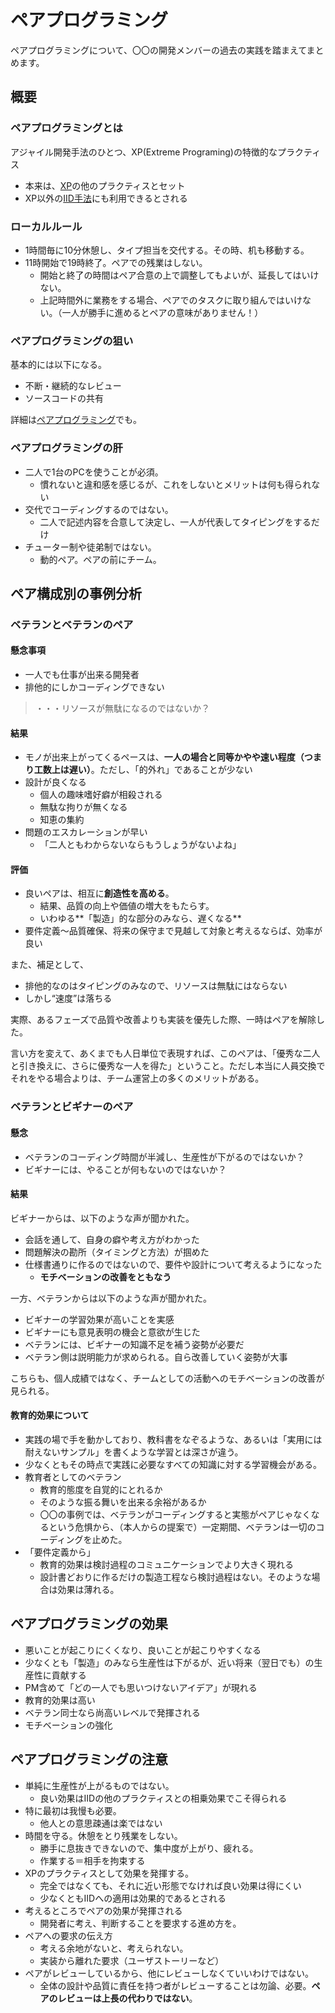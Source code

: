 # ペアプログラミング
ペアプログラミングについて、〇〇の開発メンバーの過去の実践を踏まえてまとめます。

## 概要
### ペアプログラミングとは
アジャイル開発手法のひとつ、XP(Extreme Programing)の特徴的なプラクティス
- 本来は、[XP](https://ja.wikipedia.org/wiki/%E3%82%A8%E3%82%AF%E3%82%B9%E3%83%88%E3%83%AA%E3%83%BC%E3%83%A0%E3%83%BB%E3%83%97%E3%83%AD%E3%82%B0%E3%83%A9%E3%83%9F%E3%83%B3%E3%82%B0)の他のプラクティスとセット
- XP以外の[IID手法](https://ja.wikipedia.org/wiki/%E5%8F%8D%E5%BE%A9%E5%9E%8B%E9%96%8B%E7%99%BA)にも利用できるとされる

### ローカルルール
- 1時間毎に10分休憩し、タイプ担当を交代する。その時、机も移動する。
- 11時開始で19時終了。ペアでの残業はしない。
    - 開始と終了の時間はペア合意の上で調整してもよいが、延長してはいけない。
    - 上記時間外に業務をする場合、ペアでのタスクに取り組んではいけない。（一人が勝手に進めるとペアの意味がありません！）

### ペアプログラミングの狙い
基本的には以下になる。
- 不断・継続的なレビュー
- ソースコードの共有

詳細は[ペアプログラミング](https://ja.wikipedia.org/wiki/%E3%83%9A%E3%82%A2%E3%83%97%E3%83%AD%E3%82%B0%E3%83%A9%E3%83%9F%E3%83%B3%E3%82%B0)でも。

### ペアプログラミングの肝
- 二人で1台のPCを使うことが必須。
    - 慣れないと違和感を感じるが、これをしないとメリットは何も得られない
- 交代でコーディングするのではない。
    - 二人で記述内容を合意して決定し、一人が代表してタイピングをするだけ
- チューター制や徒弟制ではない。
    - 動的ペア。ペアの前にチーム。

## ペア構成別の事例分析
### ベテランとベテランのペア
#### 懸念事項
- 一人でも仕事が出来る開発者
- 排他的にしかコーディングできない
>・・・リソースが無駄になるのではないか？

#### 結果
- モノが出来上がってくるペースは、**一人の場合と同等かやや速い程度（つまり工数上は遅い）**。ただし、「的外れ」であることが少ない
- 設計が良くなる
    - 個人の趣味嗜好癖が相殺される
    - 無駄な拘りが無くなる
    - 知恵の集約
- 問題のエスカレーションが早い
    - 「二人ともわからないならもうしょうがないよね」

#### 評価
- 良いペアは、相互に**創造性を高める**。
    - 結果、品質の向上や価値の増大をもたらす。
    - いわゆる**「製造」的な部分のみなら、遅くなる**
- 要件定義～品質確保、将来の保守まで見越して対象と考えるならば、効率が良い

また、補足として、

- 排他的なのはタイピングのみなので、リソースは無駄にはならない
- しかし“速度”は落ちる

実際、あるフェーズで品質や改善よりも実装を優先した際、一時はペアを解除した。

言い方を変えて、あくまでも人日単位で表現すれば、このペアは、「優秀な二人と引き換えに、さらに優秀な一人を得た」ということ。ただし本当に人員交換でそれをやる場合よりは、チーム運営上の多くのメリットがある。

### ベテランとビギナーのペア
#### 懸念
- ベテランのコーディング時間が半減し、生産性が下がるのではないか？
- ビギナーには、やることが何もないのではないか？

#### 結果
ビギナーからは、以下のような声が聞かれた。
- 会話を通して、自身の癖や考え方がわかった
- 問題解決の勘所（タイミングと方法）が掴めた
- 仕様書通りに作るのではないので、要件や設計について考えるようになった
    - **モチベーションの改善をともなう**

一方、ベテランからは以下のような声が聞かれた。

- ビギナーの学習効果が高いことを実感
- ビギナーにも意見表明の機会と意欲が生じた
- ベテランには、ビギナーの知識不足を補う姿勢が必要だ
- ベテラン側は説明能力が求められる。自ら改善していく姿勢が大事

こちらも、個人成績ではなく、チームとしての活動へのモチベーションの改善が見られる。

#### 教育的効果について
- 実践の場で手を動かしており、教科書をなぞるような、あるいは「実用には耐えないサンプル」を書くような学習とは深さが違う。
- 少なくともその時点で実践に必要なすべての知識に対する学習機会がある。
- 教育者としてのベテラン
    - 教育的態度を自覚的にとれるか
    - そのような振る舞いを出来る余裕があるか
    - 〇〇の事例では、ベテランがコーディングすると実態がペアじゃなくなるという危惧から、（本人からの提案で）一定期間、ベテランは一切のコーディングを止めた。
- 「要件定義から」
    - 教育的効果は検討過程のコミュニケーションでより大きく現れる
    - 設計書どおりに作るだけの製造工程なら検討過程はない。そのような場合は効果は薄れる。

## ペアプログラミングの効果
- 悪いことが起こりにくくなり、良いことが起こりやすくなる
- 少なくとも「製造」のみなら生産性は下がるが、近い将来（翌日でも）の生産性に貢献する
- PM含めて「どの一人でも思いつけないアイデア」が現れる
- 教育的効果は高い
- ベテラン同士なら尚高いレベルで発揮される
- モチベーションの強化

## ペアプログラミングの注意
- 単純に生産性が上がるものではない。
    - 良い効果はIIDの他のプラクティスとの相乗効果でこそ得られる
- 特に最初は我慢も必要。
    - 他人との意思疎通は楽ではない
- 時間を守る。休憩をとり残業をしない。
    - 勝手に息抜きできないので、集中度が上がり、疲れる。
    - 作業する＝相手を拘束する
- XPのプラクティスとして効果を発揮する。
    - 完全ではなくても、それに近い形態でなければ良い効果は得にくい
    - 少なくともIIDへの適用は効果的であるとされる
- 考えるところでペアの効果が発揮される
    - 開発者に考え、判断することを要求する進め方を。
- ペアへの要求の伝え方
    - 考える余地がないと、考えられない。
    - 実装から離れた要求（ユーザストーリーなど）
- ペアがレビューしているから、他にレビューしなくていいわけではない。
    - 全体の設計や品質に責任を持つ者がレビューすることは勿論、必要。**ペアのレビューは上長の代わりではない**。